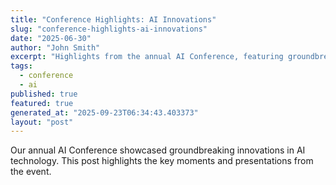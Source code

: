 ```yaml
---
title: "Conference Highlights: AI Innovations"
slug: "conference-highlights-ai-innovations"
date: "2025-06-30"
author: "John Smith"
excerpt: "Highlights from the annual AI Conference, featuring groundbreaking innovations."
tags:
  - conference
  - ai
published: true
featured: true
generated_at: "2025-09-23T06:34:43.403373"
layout: "post"
---
```


Our annual AI Conference showcased groundbreaking innovations in AI technology. This post highlights the key moments and presentations from the event.
